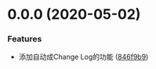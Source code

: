 # 0.0.0 (2020-05-02)


### Features

* 添加自动成Change Log的功能 ([846f9b9](https://github.com/xy83918/albert-blog/commit/846f9b9610817d27619f7e0ad0913875e3ce9e3d))




